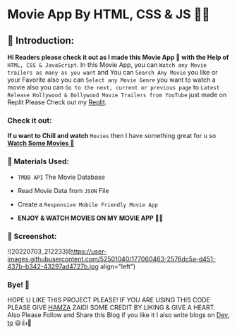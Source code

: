 # Movie App By HTML, CSS & JS 🍿🎥

## 🍿 Introduction:

**Hi Readers please check it out as I made this Movie App 🍿 with the Help of** `HTML, CSS & JavaScript`. In this Movie App, you can `Watch any Movie trailers as many as you want` and You can `Search Any Movie` you like or your Favorite also you can `Select any Movie Genre` you want to watch a movie also you can `Go to the next, current or previous page` to `Latest Release Hollywood & Bollywood Movie Trailers from YouTube` just made on Replit Please Check out my [Replit](https://replit.com/@HamzaJaffar).

### Check it out:

**If u want to Chill and watch** `Movies` then I have something great for u so [**Watch Some Movies 🍿**](https://lookmovie-shjz.vercel.app/)

### 🍿 Materials Used:

*   `TMDB API` The Movie Database
    
*   Read Movie Data from `JSON` File
    
*   Create a `Responsive Mobile Friendly Movie App`
    
*   **ENJOY & WATCH MOVIES ON MY MOVIE APP 🍿🎥**
    

### 🎥 Screenshot:

![20220703_212233](https://user-images.githubusercontent.com/52501040/177060463-2576dc5a-d451-437b-b342-43297ad4727b.jpg align="left")

### Bye! 👋

HOPE U LIKE THIS PROJECT PLEASE! IF YOU ARE USING THIS CODE PLEASE GIVE [HAMZA](https://github.com/HamzaZaidiX/Movie-App-By-HTML-CSS-JAVASCRIPT/) ZAIDI SOME CREDIT BY LIKING & GIVE A HEART. Also Please Follow and Share this Blog if you like it I also write blogs on [Dev. to](https://dev.to/shjz/) 😃👍💛